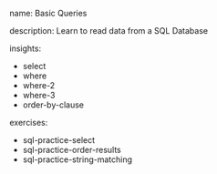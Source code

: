name: Basic Queries

description: Learn to read data from a SQL Database

insights:
  - select
  - where
  - where-2
  - where-3
  - order-by-clause

exercises:
  - sql-practice-select
  - sql-practice-order-results
  - sql-practice-string-matching

